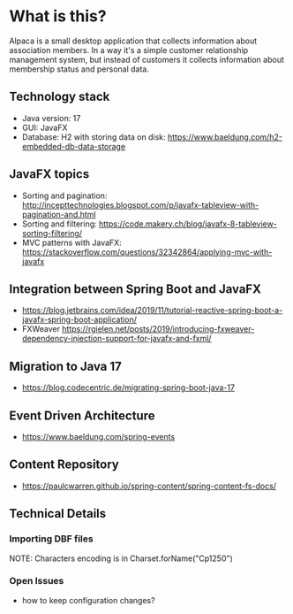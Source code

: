 # What is this?

Alpaca is a small desktop application that collects information about association members. In a way it's a simple customer relationship management system, but instead of customers it collects information about membership status and personal data.

## Technology stack 
* Java version: 17
* GUI: JavaFX
* Database: H2 with storing data on disk: https://www.baeldung.com/h2-embedded-db-data-storage

## JavaFX topics
* Sorting and pagination: http://incepttechnologies.blogspot.com/p/javafx-tableview-with-pagination-and.html
* Sorting and filtering: https://code.makery.ch/blog/javafx-8-tableview-sorting-filtering/
* MVC patterns with JavaFX: https://stackoverflow.com/questions/32342864/applying-mvc-with-javafx
 
## Integration between Spring Boot and JavaFX
* https://blog.jetbrains.com/idea/2019/11/tutorial-reactive-spring-boot-a-javafx-spring-boot-application/
* FXWeaver https://rgielen.net/posts/2019/introducing-fxweaver-dependency-injection-support-for-javafx-and-fxml/ 

## Migration to Java 17
* https://blog.codecentric.de/migrating-spring-boot-java-17

## Event Driven Architecture
* https://www.baeldung.com/spring-events

## Content Repository
* https://paulcwarren.github.io/spring-content/spring-content-fs-docs/

## Technical Details

### Importing DBF files
NOTE: Characters encoding is in  Charset.forName("Cp1250")

### Open Issues
* how to keep configuration changes?

